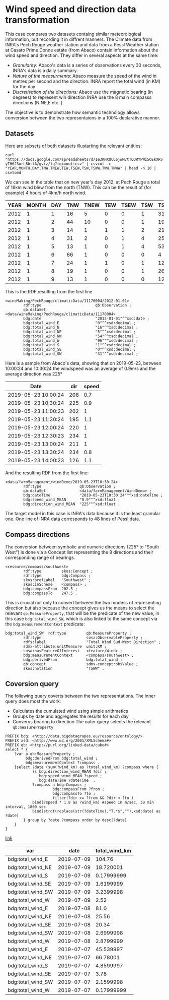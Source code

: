 # Wind speed and direction data transformation


This case compares two datasets containg similar meteorological information, but recording it in diffrent manners. The Climate data from INRA's Pech Rouge weather station and data from a Pessl Weather station at Casato Prime Donne estate (from Abaco) contain information about the wind speed and direction. They differ in several aspects at the same time:
* *Granularity*: Abaco's data is a series of observations every 30 seconds, INRA's data is a daily summary.
* *Nature of the measurments*: Abaco measure the speed of the wind in metres per second and the direction. INRA report the total wind (in KM) for the day
* *Discretisation of the directions:* Abaco use the magnetic bearing (in degrees) to represent win direction INRA use the 8 main compasss directions (N,NE,E etc..)

The objective is to demonstrate how semantic technology allows conversion between the two representaions in a 100% declarative manner. 

## Datasets 

 Here are subsets of both datasets illustarting the relevant entities:
 
`curl "https://docs.google.com/spreadsheets/d/1e3KHXUCC6jwM7tTQURYPWi5OEkXRvyTH6J3orL8btlA/gviz/tq?tqx=out:csv" | csvcut -c "YEAR,MONTH,DAY,TNW,TNEW,TEW,TSEW,TSW,TSWW,TWW,TNWW" | head -n 10 | csvtomd`

We can see in the table that on new year's day 2012, at Pech Rouge a total of 16km wind blew from the north (TNW). This can be the result of (for example) 4 hours of 4km/h north wind. 

YEAR  |  MONTH  |  DAY  |  TNW  |  TNEW  |  TEW  |  TSEW  |  TSW  |  TSWW  |  TWW  |  TNWW
------|---------|-------|-------|--------|-------|--------|-------|--------|-------|------
2012  |  1      |  1    |  16   |  5     |  0    |  0     |  1    |  31    |  96   |  54
2012  |  1      |  2    |  44   |  10    |  0    |  0     |  1    |  19    |  139  |  120
2012  |  1      |  3    |  14   |  1     |  1    |  1     |  2    |  21    |  65   |  95
2012  |  1      |  4    |  31   |  2     |  0    |  1     |  4    |  25    |  94   |  175
2012  |  1      |  5    |  13   |  1     |  0    |  1     |  4    |  53    |  261  |  213
2012  |  1      |  6    |  66   |  1     |  0    |  0     |  0    |  4     |  77   |  313
2012  |  1      |  7    |  24   |  1     |  1    |  0     |  1    |  12    |  110  |  251
2012  |  1      |  8    |  19   |  1     |  0    |  0     |  1    |  26    |  105  |  155
2012  |  1      |  9    |  13   |  1     |  0    |  0     |  0    |  12    |  149  |  257

This is the RDF resulting from the first line
```ttl
<wineMaking/PechRouge/climaticData/11170004/2012-01-01>
        rdf:type                        qb:Observation ;
        qb:dataSet                      <data/wineMaking/PechRouge/climaticData/11170004> ;
        bdg:date                        "2012-01-01"^^xsd:date ;
        bdg:total_wind_E                "0"^^xsd:decimal ;
        bdg:total_wind_N                "16"^^xsd:decimal ;
        bdg:total_wind_NE               "5"^^xsd:decimal ;
        bdg:total_wind_NW               "54"^^xsd:decimal ;
        bdg:total_wind_W                "96"^^xsd:decimal ;
        bdg:total_wind_S                "1"^^xsd:decimal ;
        bdg:total_wind_SE               "0"^^xsd:decimal ;
        bdg:total_wind_SW               "31"^^xsd:decimal ;
```  

Here is a sample from Abaco's data, showing that on 2019-05-23, between 10:00:24 and 10:30:24 the windspeed was an average of 0.9m/s and the average direction was 225°

Date                 |  dir  |  speed
---------------------|-------|-------
2019-05-23 10:00:24  |  208  |  0.7
2019-05-23 10:30:24  |  225  |  0.9
2019-05-23 11:00:23  |  202  |  1
2019-05-23 11:30:24  |  195  |  1.1
2019-05-23 12:00:24  |  220  |  1
2019-05-23 12:30:23  |  234  |  1
2019-05-23 13:00:24  |  211  |  1
2019-05-23 13:30:24  |  234  |  0.8
2019-05-23 14:00:23  |  126  |  1.1

And the resulting RDF from the first line:

```ttl
<data/farmManagement/windDemo/2019-05-23T10:30:24>
        rdf:type                 qb:Observation ;
        qb:dataSet               <data/farmManagement/WindDemo> ;
        bdg:dateTime             "2019-05-23T10:30:24"^^xsd:dateTime ;
        bdg:speed_wind_MEAN      "0.9"^^xsd:float ;
        bdg:direction_wind_MEAN  "225"^^xsd:float .
```

The target model in this case is INRA's data because it is the least granular one. One line of INRA data corresponds to 48 lines of Pessl data.

## Compass directions 

The conversion between symbolic and numeric directions (225° to "South West") is done via a Concept list representing the 8 directions and their corresponding range of bearings. 

```ttl
<resource/compass/southwest>
        rdf:type         skos:Concept ;
        rdf:type         bdg:Compass ;
        skos:prefLabel   "Southwest" ;
        skos:inScheme    <compass> ;
        bdg:compassFrom  202.5 ;
        bdg:compassTo    247.5 .
```

This is crucial not only to convert between the two modess of representing direction but also because the concept gives us the means to select the relevant `qb:MeasureProperty`, that will be the predicate of the new value, in this case `bdg:total_wind_SW`, which is also linked to the same concept via the `bdg:measurementContext` predicate:

```ttl
bdg:total_wind_SW  rdf:type         qb:MeasureProperty ;
        rdf:type                    sosa:ObservableProperty ;
        rdfs:label                  "Total Wind Sud-West Direction" ;
        sdmx-attribute:unitMeasure  unit:KM ;
        sosa:hasFeatureOfInterest   <feature/Wind> ;
        bdg:measurementContext      <compass/southwest> ;
        bdg:derivedFrom             bdg:total_wind ;
        qb:concept                  sdmx-concept:obsValue ;
        skos:notation               "TSWW" .
```
## Coversion query 

The following query coverts between the two representations. 
The inner query does most the work:
* Calculates the cumulated wind using simple arithmetics
* Groups by date and aggregates the results for each day
* Converys bearing to direction
The outer query selects the relevant `qb:measureProperty`


```sparql
PREFIX bdg: <http://data.bigdatagrapes.eu/resource/ontology/>
PREFIX xsd: <http://www.w3.org/2001/XMLSchema#>
PREFIX qb: <http://purl.org/linked-data/cube#>
select * {
    ?var a qb:MeasureProperty ;
         bdg:derivedFrom bdg:total_wind ;
         bdg:measurementContext ?compass .
    {select ?date (sum(?wind_km) as ?total_wind_km) ?compass where {
            ?s bdg:direction_wind_MEAN ?dir ;
               bdg:speed_wind_MEAN ?speed ;
               bdg:dateTime ?dateTime  .
            ?compass a bdg:Compass ;
                     bdg:compassFrom ?from ;
                     bdg:compassTo ?to ;
                     filter(?dir >= ?from && ?dir < ?to )
            bind(?speed * 1.8 as ?wind_km) #speed in m/sec, 30 min interval, 1800 sec  
            bind(strdt(replace(str(?dateTime),"T.*$",""),xsd:date) as ?date)   
        } group by ?date ?compass order by desc(?date)
    }
}
```
[link](http://136.243.38.67:7200/sparql?name=Wind+speed+and+direction+aggregation&infer=true&sameAs=true&query=PREFIX+bdg%3A+%3Chttp%3A%2F%2Fdata.bigdatagrapes.eu%2Fresource%2Fontology%2F%3E%0APREFIX+xsd%3A+%3Chttp%3A%2F%2Fwww.w3.org%2F2001%2FXMLSchema%23%3E%0APREFIX+qb%3A+%3Chttp%3A%2F%2Fpurl.org%2Flinked-data%2Fcube%23%3E%0Aselect+*+%7B%0A++++%3Fvar+a+qb%3AMeasureProperty+%3B%0A+++++++++bdg%3AderivedFrom+bdg%3Atotal_wind+%3B%0A+++++++++bdg%3AmeasurementContext+%3Fcompass+.%0A++++%7Bselect+%3Fdate+(sum(%3Fwind_km)+as+%3Ftotal_wind_km)+%3Fcompass+where+%7B%0A++++++++++++%3Fs+bdg%3Adirection_wind_MEAN+%3Fdir+%3B%0A+++++++++++++++bdg%3Aspeed_wind_MEAN+%3Fspeed+%3B%0A+++++++++++++++bdg%3AdateTime+%3FdateTime++.%0A++++++++++++%3Fcompass+a+bdg%3ACompass+%3B%0A+++++++++++++++++++++bdg%3AcompassFrom+%3Ffrom+%3B%0A+++++++++++++++++++++bdg%3AcompassTo+%3Fto+%3B%0A+++++++++++++++++++++filter(%3Fdir+%3E%3D+%3Ffrom+%26%26+%3Fdir+%3C+%3Fto+)%0A++++++++++++bind(%3Fspeed+*+1.8+as+%3Fwind_km)+%23speed+in+m%2Fsec%2C+30+min+interval%2C+1800+sec++%0A++++++++++++bind(strdt(replace(str(%3FdateTime)%2C%22T.*%24%22%2C%22%22)%2Cxsd%3Adate)+as+%3Fdate)+++%0A++++++++%7D+group+by+%3Fdate+%3Fcompass+order+by+desc(%3Fdate)%0A++++%7D%0A%7D)

var            |  date        |  total_wind_km
---------------|--------------|---------------
bdg:total_wind_E   |  2019-07-09  |  104.76
bdg:total_wind_NE  |  2019-07-09  |  18.720001
bdg:total_wind_S   |  2019-07-09  |  0.17999999
bdg:total_wind_SE  |  2019-07-09  |  1.6199999
bdg:total_wind_SW  |  2019-07-09  |  3.2399998
bdg:total_wind_W   |  2019-07-09  |  2.52
bdg:total_wind_E   |  2019-07-08  |  81.0
bdg:total_wind_NE  |  2019-07-08  |  25.56
bdg:total_wind_SE  |  2019-07-08  |  20.34
bdg:total_wind_SW  |  2019-07-08  |  2.6999998
bdg:total_wind_W   |  2019-07-08  |  2.8799999
bdg:total_wind_E   |  2019-07-07  |  45.539997
bdg:total_wind_NE  |  2019-07-07  |  66.78001
bdg:total_wind_S   |  2019-07-07  |  4.8599997
bdg:total_wind_SE  |  2019-07-07  |  3.78
bdg:total_wind_SW  |  2019-07-07  |  2.1599998
bdg:total_wind_W   |  2019-07-07  |  0.17999999


